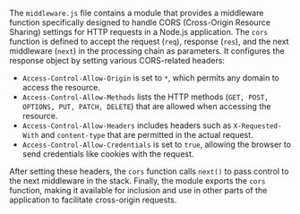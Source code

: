 The `middleware.js` file contains a module that provides a middleware function specifically designed to handle CORS (Cross-Origin Resource Sharing) settings for HTTP requests in a Node.js application. The `cors` function is defined to accept the request (`req`), response (`res`), and the next middleware (`next`) in the processing chain as parameters. It configures the response object by setting various CORS-related headers:

- `Access-Control-Allow-Origin` is set to `*`, which permits any domain to access the resource.
- `Access-Control-Allow-Methods` lists the HTTP methods (`GET, POST, OPTIONS, PUT, PATCH, DELETE`) that are allowed when accessing the resource.
- `Access-Control-Allow-Headers` includes headers such as `X-Requested-With` and `content-type` that are permitted in the actual request.
- `Access-Control-Allow-Credentials` is set to `true`, allowing the browser to send credentials like cookies with the request.

After setting these headers, the `cors` function calls `next()` to pass control to the next middleware in the stack. Finally, the module exports the `cors` function, making it available for inclusion and use in other parts of the application to facilitate cross-origin requests.